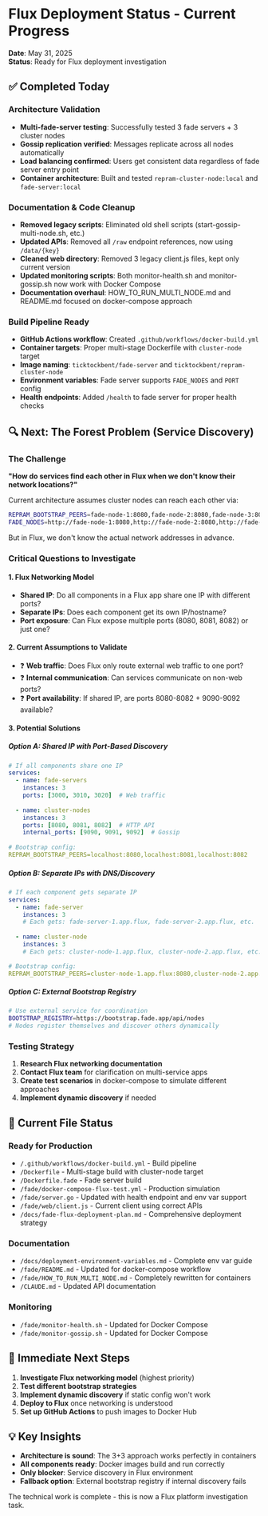 # Flux Deployment Status - Current Progress

**Date**: May 31, 2025  
**Status**: Ready for Flux deployment investigation

## ✅ **Completed Today**

### Architecture Validation
- **Multi-fade-server testing**: Successfully tested 3 fade servers + 3 cluster nodes
- **Gossip replication verified**: Messages replicate across all nodes automatically
- **Load balancing confirmed**: Users get consistent data regardless of fade server entry point
- **Container architecture**: Built and tested `repram-cluster-node:local` and `fade-server:local`

### Documentation & Code Cleanup
- **Removed legacy scripts**: Eliminated old shell scripts (start-gossip-multi-node.sh, etc.)
- **Updated APIs**: Removed all `/raw` endpoint references, now using `/data/{key}`
- **Cleaned web directory**: Removed 3 legacy client.js files, kept only current version
- **Updated monitoring scripts**: Both monitor-health.sh and monitor-gossip.sh now work with Docker Compose
- **Documentation overhaul**: HOW_TO_RUN_MULTI_NODE.md and README.md focused on docker-compose approach

### Build Pipeline Ready
- **GitHub Actions workflow**: Created `.github/workflows/docker-build.yml` 
- **Container targets**: Proper multi-stage Dockerfile with `cluster-node` target
- **Image naming**: `ticktockbent/fade-server` and `ticktockbent/repram-cluster-node`
- **Environment variables**: Fade server supports `FADE_NODES` and `PORT` config
- **Health endpoints**: Added `/health` to fade server for proper health checks

## 🔍 **Next: The Forest Problem (Service Discovery)**

### The Challenge
**"How do services find each other in Flux when we don't know their network locations?"**

Current architecture assumes cluster nodes can reach each other via:
```bash
REPRAM_BOOTSTRAP_PEERS=fade-node-1:8080,fade-node-2:8080,fade-node-3:8080
FADE_NODES=http://fade-node-1:8080,http://fade-node-2:8080,http://fade-node-3:8080
```

But in Flux, we don't know the actual network addresses in advance.

### Critical Questions to Investigate

#### 1. **Flux Networking Model**
- **Shared IP**: Do all components in a Flux app share one IP with different ports?
- **Separate IPs**: Does each component get its own IP/hostname?
- **Port exposure**: Can Flux expose multiple ports (8080, 8081, 8082) or just one?

#### 2. **Current Assumptions to Validate**
- ❓ **Web traffic**: Does Flux only route external web traffic to one port?
- ❓ **Internal communication**: Can services communicate on non-web ports?
- ❓ **Port availability**: If shared IP, are ports 8080-8082 + 9090-9092 available?

#### 3. **Potential Solutions**

##### **Option A: Shared IP with Port-Based Discovery**
```yaml
# If all components share one IP
services:
  - name: fade-servers
    instances: 3
    ports: [3000, 3010, 3020]  # Web traffic
  
  - name: cluster-nodes  
    instances: 3
    ports: [8080, 8081, 8082]  # HTTP API
    internal_ports: [9090, 9091, 9092]  # Gossip
    
# Bootstrap config:
REPRAM_BOOTSTRAP_PEERS=localhost:8080,localhost:8081,localhost:8082
```

##### **Option B: Separate IPs with DNS/Discovery**
```yaml
# If each component gets separate IP
services:
  - name: fade-server
    instances: 3
    # Each gets: fade-server-1.app.flux, fade-server-2.app.flux, etc.
    
  - name: cluster-node
    instances: 3  
    # Each gets: cluster-node-1.app.flux, cluster-node-2.app.flux, etc.

# Bootstrap config:
REPRAM_BOOTSTRAP_PEERS=cluster-node-1.app.flux:8080,cluster-node-2.app.flux:8080,cluster-node-3.app.flux:8080
```

##### **Option C: External Bootstrap Registry**
```bash
# Use external service for coordination
BOOTSTRAP_REGISTRY=https://bootstrap.fade.app/api/nodes
# Nodes register themselves and discover others dynamically
```

### Testing Strategy
1. **Research Flux networking documentation**
2. **Contact Flux team** for clarification on multi-service apps
3. **Create test scenarios** in docker-compose to simulate different approaches
4. **Implement dynamic discovery** if needed

## 📂 **Current File Status**

### Ready for Production
- `/.github/workflows/docker-build.yml` - Build pipeline
- `/Dockerfile` - Multi-stage build with cluster-node target
- `/Dockerfile.fade` - Fade server build
- `/fade/docker-compose-flux-test.yml` - Production simulation
- `/fade/server.go` - Updated with health endpoint and env var support
- `/fade/web/client.js` - Current client using correct APIs
- `/docs/fade-flux-deployment-plan.md` - Comprehensive deployment strategy

### Documentation
- `/docs/deployment-environment-variables.md` - Complete env var guide
- `/fade/README.md` - Updated for docker-compose workflow
- `/fade/HOW_TO_RUN_MULTI_NODE.md` - Completely rewritten for containers
- `/CLAUDE.md` - Updated API documentation

### Monitoring
- `/fade/monitor-health.sh` - Updated for Docker Compose
- `/fade/monitor-gossip.sh` - Updated for Docker Compose

## 🎯 **Immediate Next Steps**

1. **Investigate Flux networking model** (highest priority)
2. **Test different bootstrap strategies** 
3. **Implement dynamic discovery** if static config won't work
4. **Deploy to Flux** once networking is understood
5. **Set up GitHub Actions** to push images to Docker Hub

## 💡 **Key Insights**

- **Architecture is sound**: The 3+3 approach works perfectly in containers
- **All components ready**: Docker images build and run correctly
- **Only blocker**: Service discovery in Flux environment
- **Fallback option**: External bootstrap registry if internal discovery fails

The technical work is complete - this is now a Flux platform investigation task.